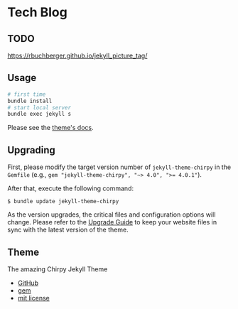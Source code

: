 # Tech Blog

## TODO

https://rbuchberger.github.io/jekyll_picture_tag/

## Usage

```bash
# first time
bundle install
# start local server
bundle exec jekyll s
```

Please see the [theme's docs](https://github.com/cotes2020/jekyll-theme-chirpy#usage).

## Upgrading

First, please modify the target version number of `jekyll-theme-chirpy` in the `Gemfile` (e.g., `gem "jekyll-theme-chirpy", "~> 4.0", ">= 4.0.1"`).

After that, execute the following command:

```console
$ bundle update jekyll-theme-chirpy
```

As the version upgrades, the critical files and configuration options will change. Please refer to the [Upgrade Guide](https://github.com/cotes2020/jekyll-theme-chirpy/wiki/Upgrade-Guide) to keep your website files in sync with the latest version of the theme.

## Theme

The amazing Chirpy Jekyll Theme  

- [GitHub](https://github.com/cotes2020/jekyll-theme-chirpy)
- [gem](https://rubygems.org/gems/jekyll-theme-chirpy)
- [mit license](https://github.com/cotes2020/chirpy-starter/blob/master/LICENSE)
